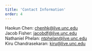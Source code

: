 ```yaml
---
title: 'Contact Information'
order: 4
---
```

Haokun Chen: chenhk@live.unc.edu<br/>
Jacob Fisher: jacobdf@live.unc.edu<br/>
Nathaniel Phelan: ntphelan@live.unc.edu<br/>
Kiru Chandrasekaran: kiru@live.unc.edu<br/>
